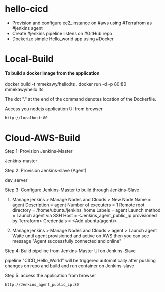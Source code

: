 # hello-cicd
- Provision and configure ec2_instance on #aws using #Terrafrom as #jenkins agent
- Create #jenkins pipeline listens on #GitHub repo
- Dockerize simple Hello_world app using #Docker

# Local-Build
#### To build a docker image from the application
docker build -t mmekawy/hello:lts . 
docker run -d -p 80:80 mmekawy/hello:lts

The dot "." at the end of the command denotes location of the Dockerfile.

Access you nodejs application UI from browser

    http://localhost:80

# Cloud-AWS-Build

Step 1: Provision Jenkins-Master

Jenkins-master

Step 2: Provision Jenkins-slave (Agent)

dev_server

Step 3: Configure Jenkins-Master to build through Jenkins-Slave

1. Manage jenkins > Manage Nodes and Clouds > New Node
Name = agent 
Description = agent
Number of executers = 1
Remote root directory = /home/ubuntu/jenkins_home
Labels = agent
Launch method = Launch agent via SSH
Host = <Jenkins_agent_public_ip  provisioned by Terraform>
Credentials = <Add ubuntu(agent)>

2. Manage jenkins > Manage Nodes and Clouds > agent > Launch agent
Waite until agent provisioned and active on AWS then you can see message "Agent successfully connected and online"

Step 4: Build pipeline from Jenkins-Master UI on Jenkins-Slave

pipeline "CICD_Hello_World" will be triggered automatically after pushing changes on repo and build and run container on Jenkins-slave

Step 5: access the application from browser

    http://Jenkins_agent_public_ip:80

